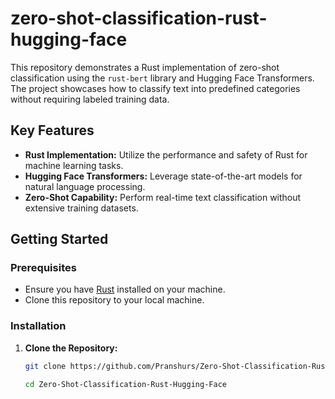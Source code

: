 # zero-shot-classification-rust-hugging-face
This repository demonstrates a Rust implementation of zero-shot classification using the `rust-bert` library and Hugging Face Transformers. The project showcases how to classify text into predefined categories without requiring labeled training data.
## Key Features

- **Rust Implementation:** Utilize the performance and safety of Rust for machine learning tasks.
- **Hugging Face Transformers:** Leverage state-of-the-art models for natural language processing.
- **Zero-Shot Capability:** Perform real-time text classification without extensive training datasets.

## Getting Started

### Prerequisites

- Ensure you have [Rust](https://www.rust-lang.org/tools/install) installed on your machine.
- Clone this repository to your local machine.

### Installation

1. **Clone the Repository:**

   ```bash
   git clone https://github.com/Pranshurs/Zero-Shot-Classification-Rust-Hugging-Face.git

   cd Zero-Shot-Classification-Rust-Hugging-Face
   
